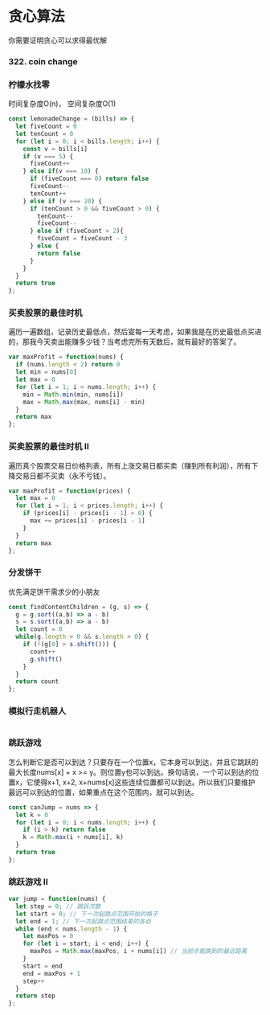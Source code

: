 # 贪心算法
你需要证明贪心可以求得最优解

### 322. coin change

### 柠檬水找零
时间复杂度O(n)， 空间复杂度O(1)
```js
const lemonadeChange = (bills) => {
  let fiveCount = 0
  let tenCount = 0
  for (let i = 0; i < bills.length; i++) {
    const v = bills[i]
    if (v === 5) {
      fiveCount++
    } else if(v === 10) {
      if (fiveCount === 0) return false
      fiveCount--
      tenCount++
    } else if (v === 20) {
      if (tenCount > 0 && fiveCount > 0) {
        tenCount--
        fiveCount--
      } else if (fiveCount > 2){
        fiveCount = fiveCount - 3
      } else {
        return false
      }
    }
  }
  return true
};
```

### 买卖股票的最佳时机
遍历一遍数组，记录历史最低点，然后叜每一天考虑，如果我是在历史最低点买进的，那我今天卖出能赚多少钱？当考虑完所有天数后，就有最好的答案了。
```js
var maxProfit = function(nums) {
  if (nums.length < 2) return 0
  let min = nums[0]
  let max = 0
  for (let i = 1; i < nums.length; i++) {
    min = Math.min(min, nums[i])
    max = Math.max(max, nums[i] - min)
  }
  return max
};
```

### 买卖股票的最佳时机 II 
遍历真个股票交易日价格列表，所有上涨交易日都买卖（赚到所有利润），所有下降交易日都不买卖（永不亏钱）。
```js
var maxProfit = function(prices) {
  let max = 0
  for (let i = 1; i < prices.length; i++) {
    if (prices[i] - prices[i - 1] > 0) {
      max += prices[i] - prices[i - 1]
    }
  }
  return max
};
```

### 分发饼干
优先满足饼干需求少的小朋友
```js
const findContentChildren = (g, s) => {
  g = g.sort((a,b) => a - b)
  s = s.sort((a,b) => a - b)
  let count = 0
  while(g.length > 0 && s.length > 0) {
    if (!(g[0] > s.shift())) {
      count++
      g.shift()
    }
  }
  return count
};
```


### 模拟行走机器人
```js

```


### 跳跃游戏 
怎么判断它是否可以到达？只要存在一个位置x，它本身可以到达，并且它跳跃的最大长度nums[x] + x >= y。则位置y也可以到达。换句话说，一个可以到达的位置x，它使得x+1, x+2, x+nums[x]这些连续位置都可以到达。所以我们只要维护最远可以到达的位置，如果重点在这个范围内，就可以到达。
```js
const canJump = nums => {
  let k = 0
  for (let i = 0; i < nums.length; i++) {
    if (i > k) return false
    k = Math.max(i + nums[i], k)
  }
  return true
};
```


### 跳跃游戏 II 
```js
var jump = function(nums) {
  let step = 0; // 跳跃次数
  let start = 0; // 下一次起跳点范围开始的格子
  let end = 1; // 下一次起跳点范围结束的各自
  while (end < nums.length - 1) {
    let maxPos = 0
    for (let i = start; i < end; i++) {
      maxPos = Math.max(maxPos, i + nums[i]) // 当前步能跳到的最远距离
    }
    start = end
    end = maxPos + 1
    step++
  }
  return step
};
```